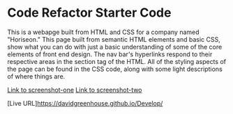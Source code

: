 # Code Refactor Starter Code

This is a webapge built from HTML and CSS for a company named "Horiseon." This page built from semantic HTML elements and basic CSS,
show what you can do with just a basic understanding of some of the core elements of front end design. The nav bar's hyperlinks respond to their respective areas in the section tag of the HTML. All of the styling aspects of the page can be found in the CSS code, along with some light descriptions of where things are.


[Link to screenshot-one](/Develop/assets/images/screenshot-one.png)
[Link to screenshot-two](/Develop/assets/images/screenshot-two.png)

[Live URL]https://davidgreenhouse.github.io/Develop/
